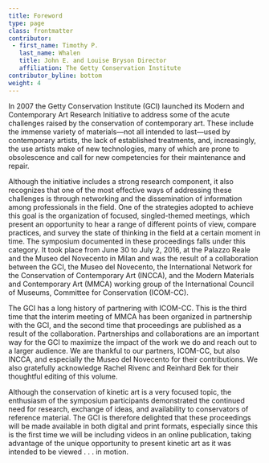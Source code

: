 ```yaml
---
title: Foreword
type: page
class: frontmatter
contributor:
 - first_name: Timothy P.
   last_name: Whalen
   title: John E. and Louise Bryson Director
   affiliation: The Getty Conservation Institute
contributor_byline: bottom
weight: 4
---
```


In 2007 the Getty Conservation Institute (GCI) launched its Modern and Contemporary Art Research Initiative to address some of the acute challenges raised by the conservation of contemporary art. These include the immense variety of materials—not all intended to last—used by contemporary artists, the lack of established treatments, and, increasingly, the use artists make of new technologies, many of which are prone to obsolescence and call for new competencies for their maintenance and repair.

Although the initiative includes a strong research component, it also recognizes that one of the most effective ways of addressing these challenges is through networking and the dissemination of information among professionals in the field. One of the strategies adopted to achieve this goal is the organization of focused, singled-themed meetings, which present an opportunity to hear a range of different points of view, compare practices, and survey the state of thinking in the field at a certain moment in time. The symposium documented in these proceedings falls under this category. It took place from June 30 to July 2, 2016, at the Palazzo Reale and the Museo del Novecento in Milan and was the result of a collaboration between the GCI, the Museo del Novecento, the International Network for the Conservation of Contemporary Art (INCCA), and the Modern Materials and Contemporary Art (MMCA) working group of the International Council of Museums, Committee for Conservation (ICOM-CC).

The GCI has a long history of partnering with ICOM-CC. This is the third time that the interim meeting of MMCA has been organized in partnership with the GCI, and the second time that proceedings are published as a result of the collaboration. Partnerships and collaborations are an important way for the GCI to maximize the impact of the work we do and reach out to a larger audience. We are thankful to our partners, ICOM-CC, but also INCCA, and especially the Museo del Novecento for their contributions. We also gratefully acknowledge Rachel Rivenc and Reinhard Bek for their thoughtful editing of this volume.

Although the conservation of kinetic art is a very focused topic, the enthusiasm of the symposium participants demonstrated the continued need for research, exchange of ideas, and availability to conservators of reference material. The GCI is therefore delighted that these proceedings will be made available in both digital and print formats, especially since this is the first time we will be including videos in an online publication, taking advantage of the unique opportunity to present kinetic art as it was intended to be viewed . . . in motion.
